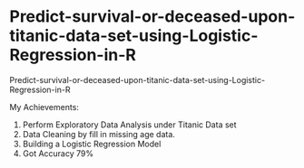 # Predict-survival-or-deceased-upon-titanic-data-set-using-Logistic-Regression-in-R
Predict-survival-or-deceased-upon-titanic-data-set-using-Logistic-Regression-in-R


My Achievements:
1.  Perform Exploratory Data Analysis under Titanic Data set
2.  Data Cleaning by fill in missing age data.
3.  Building a Logistic Regression Model
4.  Got Accuracy 79%
